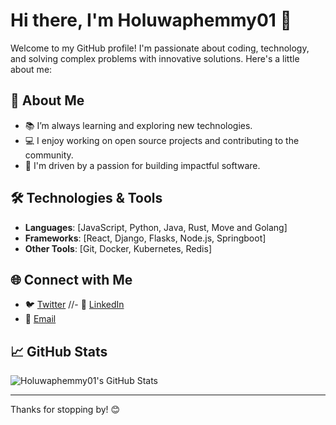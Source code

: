 # Hi there, I'm Holuwaphemmy01 👋

Welcome to my GitHub profile! I'm passionate about coding, technology, and solving complex problems with innovative solutions. Here's a little about me:

## 🌟 About Me
- 📚 I’m always learning and exploring new technologies.
- 💻 I enjoy working on open source projects and contributing to the community.
- 🚀 I'm driven by a passion for building impactful software.

## 🛠️ Technologies & Tools
- **Languages**: [JavaScript, Python, Java, Rust, Move and Golang]
- **Frameworks**: [React, Django, Flasks, Node.js, Springboot]
- **Other Tools**: [Git, Docker, Kubernetes, Redis]

## 🌐 Connect with Me
- 🐦 [Twitter](https://twitter.com/Femiwire3)
//- 💼 [LinkedIn](https://linkedin.com/in/YourHandle)
- 📧 [Email](mailto:jacoboluwafemi72@gmail.com)

## 📈 GitHub Stats
![Holuwaphemmy01's GitHub Stats](https://github-readme-stats.vercel.app/api?username=Holuwaphemmy01&show_icons=true&theme=radical)

---

Thanks for stopping by! 😊
